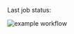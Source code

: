Last job status:

![example workflow](https://github.com/zverugin8/git_actions/actions/workflows/main.yml/badge.svg)
